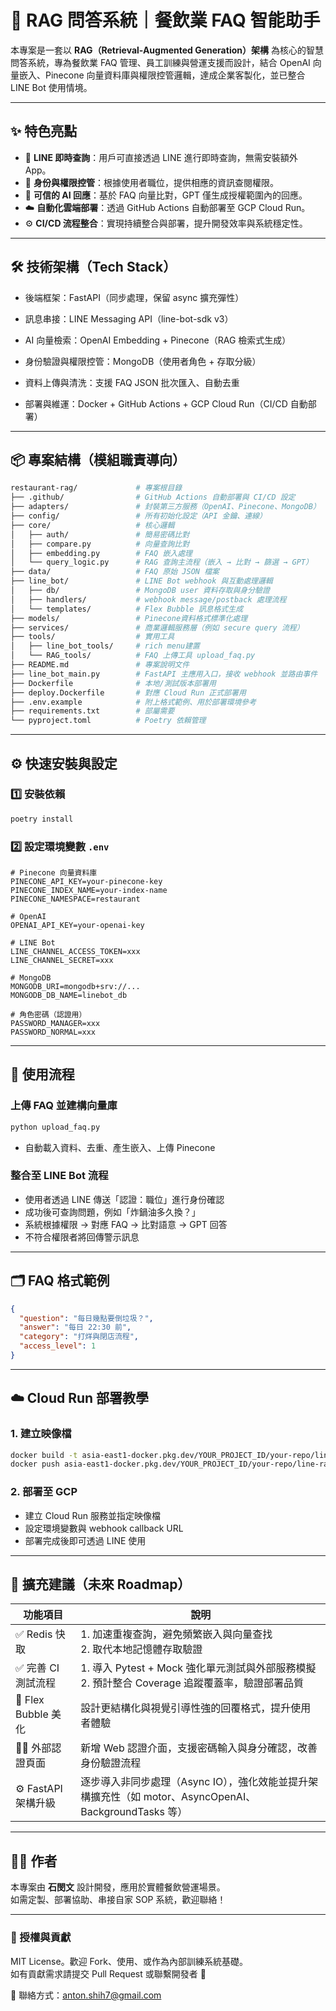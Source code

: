 # 🧠 RAG 問答系統｜餐飲業 FAQ 智能助手

本專案是一套以 **RAG（Retrieval-Augmented Generation）架構** 為核心的智慧問答系統，專為餐飲業 FAQ 管理、員工訓練與營運支援而設計，結合 OpenAI 向量嵌入、Pinecone 向量資料庫與權限控管邏輯，達成企業客製化，並已整合 LINE Bot 使用情境。

---
## ✨ 特色亮點

- 🤖 **LINE 即時查詢**：用戶可直接透過 LINE 進行即時查詢，無需安裝額外 App。
- 🔐 **身份與權限控管**：根據使用者職位，提供相應的資訊查閱權限。
- 🧠 **可信的 AI 回應**：基於 FAQ 向量比對，GPT 僅生成授權範圍內的回應。
- ☁️ **自動化雲端部署**：透過 GitHub Actions 自動部署至 GCP Cloud Run。
- ⚙️ **CI/CD 流程整合**：實現持續整合與部署，提升開發效率與系統穩定性。

---
## 🛠 技術架構（Tech Stack）

 - 後端框架：FastAPI（同步處理，保留 async 擴充彈性）

 - 訊息串接：LINE Messaging API（line-bot-sdk v3）

 - AI 向量檢索：OpenAI Embedding + Pinecone（RAG 檢索式生成）

 - 身份驗證與權限控管：MongoDB（使用者角色 + 存取分級）

 - 資料上傳與清洗：支援 FAQ JSON 批次匯入、自動去重

 - 部署與維運：Docker + GitHub Actions + GCP Cloud Run（CI/CD 自動部署）

---

## 📦 專案結構（模組職責導向）

```bash
restaurant-rag/             # 專案根目錄
├── .github/                # GitHub Actions 自動部署與 CI/CD 設定
├── adapters/               # 封裝第三方服務（OpenAI、Pinecone、MongoDB）
├── config/                 # 所有初始化設定（API 金鑰、連線）
├── core/                   # 核心邏輯
│   ├── auth/               # 簡易密碼比對
│   ├── compare.py          # 向量查詢比對
│   ├── embedding.py        # FAQ 嵌入處理
│   └── query_logic.py      # RAG 查詢主流程（嵌入 → 比對 → 篩選 → GPT）
├── data/                   # FAQ 原始 JSON 檔案
├── line_bot/               # LINE Bot webhook 與互動處理邏輯
│   ├── db/                 # MongoDB user 資料存取與身分驗證
│   ├── handlers/           # webhook message/postback 處理流程
│   └── templates/          # Flex Bubble 訊息格式生成
├── models/                 # Pinecone資料格式標準化處理
├── services/               # 商業邏輯服務層（例如 secure query 流程）
├── tools/                  # 實用工具
│   ├── line_bot_tools/     # rich menu建置
│   └── RAG_tools/          # FAQ 上傳工具 upload_faq.py
├── README.md               # 專案說明文件
├── line_bot_main.py        # FastAPI 主應用入口，接收 webhook 並路由事件
├── Dockerfile              # 本地/測試版本部署用
├── deploy.Dockerfile       # 對應 Cloud Run 正式部署用
├── .env.example            # 附上格式範例、用於部署環境參考
├── requirements.txt        # 部屬需要
└── pyproject.toml          # Poetry 依賴管理
```
---

## ⚙️ 快速安裝與設定

### 1️⃣ 安裝依賴

```bash
poetry install
```

### 2️⃣ 設定環境變數 `.env`

```env
# Pinecone 向量資料庫
PINECONE_API_KEY=your-pinecone-key
PINECONE_INDEX_NAME=your-index-name
PINECONE_NAMESPACE=restaurant

# OpenAI
OPENAI_API_KEY=your-openai-key

# LINE Bot
LINE_CHANNEL_ACCESS_TOKEN=xxx
LINE_CHANNEL_SECRET=xxx

# MongoDB
MONGODB_URI=mongodb+srv://...
MONGODB_DB_NAME=linebot_db

# 角色密碼（認證用）
PASSWORD_MANAGER=xxx
PASSWORD_NORMAL=xxx
```

---

## 🚀 使用流程

### 上傳 FAQ 並建構向量庫

```bash
python upload_faq.py
```
* 自動載入資料、去重、產生嵌入、上傳 Pinecone

### 整合至 LINE Bot 流程

* 使用者透過 LINE 傳送「認證：職位」進行身份確認
* 成功後可查詢問題，例如「炸鍋油多久換？」
* 系統根據權限 → 對應 FAQ → 比對語意 → GPT 回答
* 不符合權限者將回傳警示訊息
---

## 🗂 FAQ 格式範例

```json
{
  "question": "每日幾點要倒垃圾？",
  "answer": "每日 22:30 前",
  "category": "打烊與閉店流程",
  "access_level": 1
}
```

---

## ☁️ Cloud Run 部署教學

### 1. 建立映像檔

```bash
docker build -t asia-east1-docker.pkg.dev/YOUR_PROJECT_ID/your-repo/line-rag-bot .
docker push asia-east1-docker.pkg.dev/YOUR_PROJECT_ID/your-repo/line-rag-bot
```

### 2. 部署至 GCP

* 建立 Cloud Run 服務並指定映像檔
* 設定環境變數與 webhook callback URL
* 部署完成後即可透過 LINE 使用

---

## 🧩 擴充建議（未來 Roadmap）

| 功能項目             | 說明                                                                                   |
|----------------------|----------------------------------------------------------------------------------------|
| ✅ Redis 快取         | 1. 加速重複查詢，避免頻繁嵌入與向量查找<br>2. 取代本地記憶體存取驗證                                       |
| ✅ 完善 CI 測試流程   | 1. 導入 Pytest + Mock 強化單元測試與外部服務模擬<br>2. 預計整合 Coverage 追蹤覆蓋率，驗證部署品質               |
| 🎨 Flex Bubble 美化   | 設計更結構化與視覺引導性強的回覆格式，提升使用者體驗                                                    |
| 🧑‍💻 外部認證頁面     | 新增 Web 認證介面，支援密碼輸入與身分確認，改善身份驗證流程                                              |
| ⚙️ FastAPI 架構升級   | 逐步導入非同步處理（Async IO），強化效能並提升架構擴充性（如 motor、AsyncOpenAI、BackgroundTasks 等）         |

---

## 👨‍💻 作者

本專案由 **石閔文** 設計開發，應用於實體餐飲營運場景。  
如需定製、部署協助、串接自家 SOP 系統，歡迎聯絡！

---

### 🔗 授權與貢獻

MIT License。歡迎 Fork、使用、或作為內部訓練系統基礎。  
如有貢獻需求請提交 Pull Request 或聯繫開發者 🙌

📮 聯絡方式：[anton.shih7@gmail.com](mailto:anton.shih7@gmail.com)


